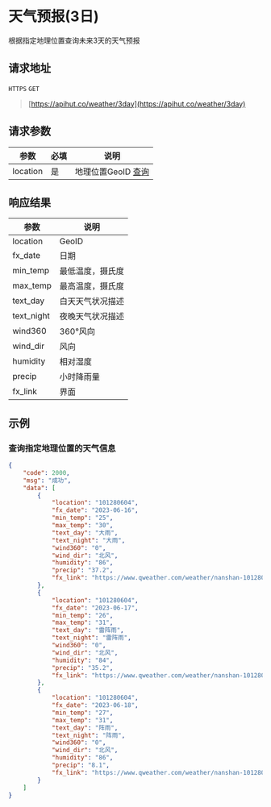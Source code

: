 # 天气预报(3日)

根据指定地理位置查询未来3天的天气预报

## 请求地址

`HTTPS` `GET`

> [https://apihut.co/weather/3day](https://apihut.co/weather/3day)

## 请求参数

| 参数     | 必填 | 说明                           |
| -------- | ---- | ------------------------------ |
| location | 是   | 地理位置GeoID [查询](./geo.md) |

## 响应结果

| 参数       | 说明             |
| ---------- | ---------------- |
| location   | GeoID            |
| fx_date    | 日期             |
| min_temp   | 最低温度，摄氏度 |
| max_temp   | 最高温度，摄氏度 |
| text_day   | 白天天气状况描述 |
| text_night | 夜晚天气状况描述 |
| wind360    | 360°风向         |
| wind_dir   | 风向             |
| humidity   | 相对湿度         |
| precip     | 小时降雨量       |
| fx_link    | 界面             |

## 示例

### 查询指定地理位置的天气信息

```json
{
    "code": 2000,
    "msg": "成功",
    "data": [
        {
            "location": "101280604",
            "fx_date": "2023-06-16",
            "min_temp": "25",
            "max_temp": "30",
            "text_day": "大雨",
            "text_night": "大雨",
            "wind360": "0",
            "wind_dir": "北风",
            "humidity": "86",
            "precip": "37.2",
            "fx_link": "https://www.qweather.com/weather/nanshan-101280604.html"
        },
        {
            "location": "101280604",
            "fx_date": "2023-06-17",
            "min_temp": "26",
            "max_temp": "31",
            "text_day": "雷阵雨",
            "text_night": "雷阵雨",
            "wind360": "0",
            "wind_dir": "北风",
            "humidity": "84",
            "precip": "35.2",
            "fx_link": "https://www.qweather.com/weather/nanshan-101280604.html"
        },
        {
            "location": "101280604",
            "fx_date": "2023-06-18",
            "min_temp": "27",
            "max_temp": "31",
            "text_day": "阵雨",
            "text_night": "阵雨",
            "wind360": "0",
            "wind_dir": "北风",
            "humidity": "86",
            "precip": "8.1",
            "fx_link": "https://www.qweather.com/weather/nanshan-101280604.html"
        }
    ]
}
```